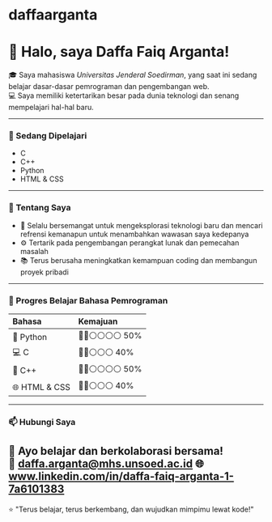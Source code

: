 # daffaarganta

# 👋 Halo, saya Daffa Faiq Arganta!

🎓 Saya mahasiswa *Universitas Jenderal Soedirman*, yang saat ini sedang belajar dasar-dasar pemrograman dan pengembangan web.  
💻 Saya memiliki ketertarikan besar pada dunia teknologi dan senang mempelajari hal-hal baru.

---

### 🧠 Sedang Dipelajari
- C  
- C++  
- Python  
- HTML & CSS  

---

### 🌱 Tentang Saya
- 🎯 Selalu bersemangat untuk mengeksplorasi teknologi baru dan mencari refrensi kemanapun untuk menambahkan wawasan saya kedepanya
- ⚙ Tertarik pada pengembangan perangkat lunak dan pemecahan masalah  
- 📚 Terus berusaha meningkatkan kemampuan coding dan membangun proyek pribadi  

---

### 🚀 Progres Belajar Bahasa Pemrograman

| Bahasa | Kemajuan |
|:-------|:---------|
| 🐍 Python | 🔵🔵⚪⚪⚪⚪ 50% |
| 💻 C | 🔵🔵⚪⚪⚪ 40% |
| 💾 C++ | 🔵🔵⚪⚪⚪⚪ 50% |
| 🌐 HTML & CSS | 🔵🔵⚪⚪⚪ 40% |


---

### 📫 Hubungi Saya
💬 Ayo belajar dan berkolaborasi bersama!  
📧 daffa.arganta@mhs.unsoed.ac.id 
🌐 www.linkedin.com/in/daffa-faiq-arganta-1-7a6101383
---

⭐ "Terus belajar, terus berkembang, dan wujudkan mimpimu lewat kode!"
